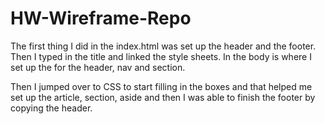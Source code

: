 # HW-Wireframe-Repo
The first thing I did in the index.html was set up the header and the footer. Then I typed in the title and linked the style sheets. 
In the body is where I set up the for the header, nav and section. 

Then I jumped over to CSS to start filling in the boxes and that helped me set up the article, section, aside and then I was able to finish the footer by copying  the header. 